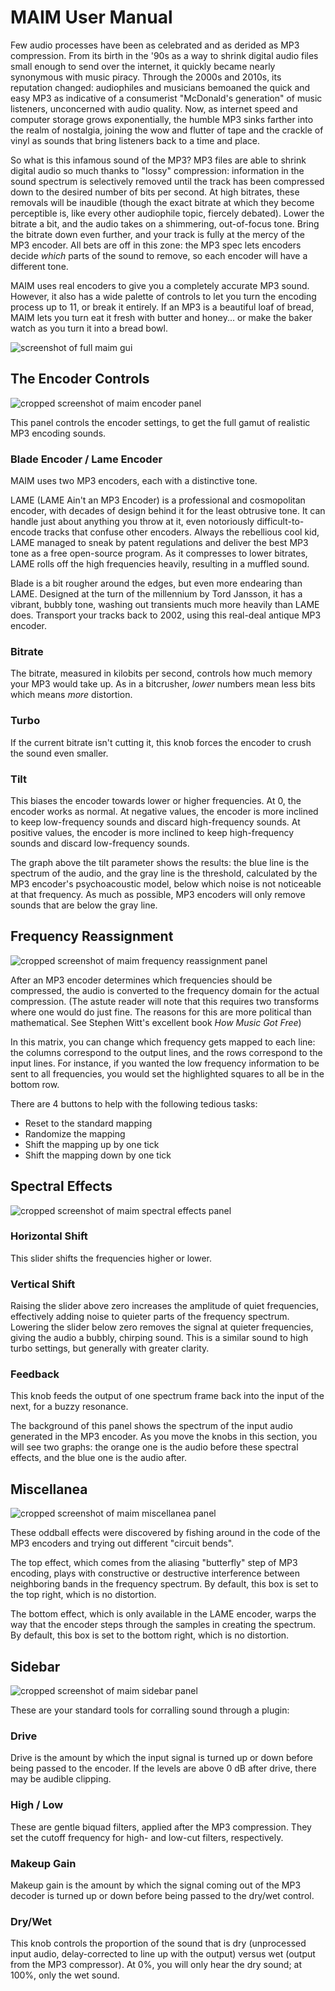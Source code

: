 # MAIM User Manual

Few audio processes have been as celebrated and as derided as MP3 compression. From its birth in the '90s as a way to
shrink digital audio files small enough to send over the internet, it quickly became nearly synonymous with music
piracy. Through the 2000s and 2010s, its reputation changed: audiophiles and musicians bemoaned the quick and easy MP3
as indicative of a consumerist "McDonald's generation" of music listeners, unconcerned with audio quality. Now, as 
internet speed and computer storage grows exponentially, the humble MP3 sinks farther into the realm of nostalgia,
joining the wow and flutter of tape and the crackle of vinyl as sounds that bring listeners back to a time and place. 

So what is this infamous sound of the MP3? MP3 files are able to shrink digital audio so much 
thanks to "lossy" compression: information in the sound spectrum is selectively removed until the track has been compressed down to the desired number of bits per second. At high bitrates, these removals will be inaudible (though the exact bitrate at which
they become perceptible is, like every other audiophile topic, fiercely debated). Lower the bitrate a bit, and the
audio takes on a shimmering, out-of-focus tone. Bring the bitrate down even further, and your track is fully at the
mercy of the MP3 encoder. All bets are off in this zone: the MP3 spec lets encoders decide *which* parts of the sound
to remove, so each encoder will have a different tone.

MAIM uses real encoders to give you a completely accurate MP3 sound. However, it also has a wide palette of controls to let you
turn the encoding process up to 11, or break it entirely. If an MP3 is a beautiful loaf of bread, MAIM lets you turn eat
it fresh with butter and honey... or make the baker watch as you turn it into a bread bowl.

<img src="images/maimgui.png" alt="screenshot of full maim gui">

## The Encoder Controls

<img src="images/maimencoderpanel.png" alt="cropped screenshot of maim encoder panel">

This panel controls the encoder settings, to get the full gamut of realistic MP3 encoding sounds.

### Blade Encoder / Lame Encoder

MAIM uses two MP3 encoders, each with a distinctive tone.

LAME (LAME Ain't an MP3 Encoder) is a professional and cosmopolitan encoder, with decades of design behind it for the 
least obtrusive tone. It can handle just about anything you throw at it, even notoriously difficult-to-encode tracks 
that confuse other encoders. Always the rebellious cool kid, LAME managed to sneak by patent regulations and deliver the 
best MP3 tone as a free open-source program. As it compresses to lower bitrates, LAME rolls off the high frequencies 
heavily, resulting in a muffled sound. 

Blade is a bit rougher around the edges, but even more endearing than LAME. Designed at the turn of the millennium by 
Tord Jansson, it has a vibrant, bubbly tone, washing out transients much more heavily than LAME does. Transport your 
tracks back to 2002, using this real-deal antique MP3 encoder. 

### Bitrate

The bitrate, measured in kilobits per second, controls how much memory your MP3 would take up. As in a bitcrusher, *lower*
numbers mean less bits which means *more* distortion.

### Turbo

If the current bitrate isn't cutting it, this knob forces the encoder to crush the sound even smaller.

### Tilt

This biases the encoder towards lower or higher frequencies. At 0, the encoder works as normal. At negative values, the
encoder is more inclined to keep low-frequency sounds and discard high-frequency sounds. 
At positive values, the encoder is more inclined to keep high-frequency sounds and discard low-frequency sounds. 

The graph above the tilt parameter shows the results: the blue line is the spectrum of the audio, and the gray line is
the threshold, calculated by the MP3 encoder's psychoacoustic model, below which noise is not noticeable at that 
frequency. As much as possible, MP3 encoders will only remove sounds that are below the gray line.

## Frequency Reassignment

<img src="images/maimreassignment.png" alt="cropped screenshot of maim frequency reassignment panel">

After an MP3 encoder determines which frequencies should be compressed, the audio is converted to the frequency domain
for the actual compression. (The astute reader will note that this requires two transforms where one would do just
fine. The reasons for this are more political than mathematical. See Stephen Witt's excellent book *How Music Got Free*)
 
In this matrix, you can change which frequency gets mapped to each line: the columns correspond to the output lines,
and the rows correspond to the input lines. For instance, if you wanted the low frequency information to be sent to all
frequencies, you would set the highlighted squares to all be in the bottom row.

There are 4 buttons to help with the following tedious tasks:

- Reset to the standard mapping
- Randomize the mapping
- Shift the mapping up by one tick
- Shift the mapping down by one tick

## Spectral Effects

<img src="images/maimspectral.png" alt="cropped screenshot of maim spectral effects panel">

### Horizontal Shift

This slider shifts the frequencies higher or lower.

### Vertical Shift

Raising the slider above zero increases the amplitude of quiet frequencies, effectively adding noise to quieter parts of the 
frequency spectrum. Lowering the slider below zero removes the signal at quieter frequencies, giving the audio a bubbly,
chirping sound. This is a similar sound to high turbo settings, but generally with greater clarity.

### Feedback

This knob feeds the output of one spectrum frame back into the input of the next, for a buzzy resonance.

The background of this panel shows the spectrum of the input audio generated in the MP3 encoder. As you move the knobs
in this section, you will see two graphs: the orange one is the audio before these spectral effects, and the blue one is
the audio after.

## Miscellanea

<img src="images/maimmisc.png" alt="cropped screenshot of maim miscellanea panel">

These oddball effects were discovered by fishing around in the code of the MP3 encoders and trying out different "circuit bends".

The top effect, which comes from the aliasing "butterfly" step of MP3 encoding, plays with constructive or destructive 
interference between neighboring bands in the frequency spectrum. By default, this box is set to the top right, which
is no distortion.

The bottom effect, which is only available in the LAME encoder, warps the way that the encoder steps through the samples
in creating the spectrum. By default, this box is set to the bottom right, which is no distortion.

## Sidebar

<img src="images/maimpost.png" alt="cropped screenshot of maim sidebar panel">

These are your standard tools for corralling sound through a plugin:

### Drive

Drive is the amount by which the input signal is turned up or down before being passed to the encoder. If the levels are
above 0 dB after drive, there may be audible clipping. 

### High / Low

These are gentle biquad filters, applied after the MP3 compression. They set the cutoff frequency for high- and low-cut
filters, respectively.

### Makeup Gain

Makeup gain is the amount by which the signal coming out of the MP3 decoder is turned up or down before being passed to
the dry/wet control.

### Dry/Wet

This knob controls the proportion of the sound that is dry (unprocessed input audio, delay-corrected to line up with 
the output) versus wet (output from the MP3 compressor). At 0%, you will only hear the dry sound; at 100%, only the 
wet sound.